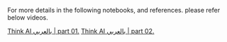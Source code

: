 For more details in the following notebooks, and references. please refer below videos.

[Think AI بالعربي | part 01.](https://www.youtube.com/watch?v=012wejyU2dk&t "Data Modeling | Think AI بالعربي part 01")
[Think AI بالعربي | part 02.](https://www.youtube.com/watch?v=TjekSUGO6o8 "Data Modeling | Think AI بالعربي part 02")
